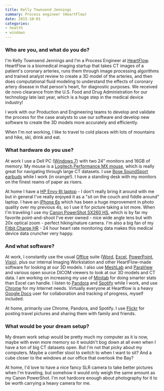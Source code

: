 ```yaml
---
title: Kelly Townsend Jennings
summary: Process engineer (HeartFlow)
date: 2015-10-01
categories:
- health
- windows
---
```


### Who are you, and what do you do?

I'm Kelly Townsend Jennings and I'm a Process Engineer at [HeartFlow](http://www.heartflow.com/ "A non-invasive heart health startup."). HeartFlow is a biomedical imaging startup that takes CT images of a patient's coronary arteries, runs them through image processing algorithms and trained analyst review to create a 3D model of the arteries, and then does computational fluid modeling to understand the effects of coronary artery disease in that person's heart, for diagnostic purposes. We received de novo clearance from the U.S. Food and Drug Administration for our technology late last year, which is a huge step in the medical device industry!

I work with our Production and Engineering teams to develop and validate the process for the case analysts to use our software and develop new software to create the 3D models more accurately and efficiently.

When I'm not working, I like to travel to cold places with lots of mountains and hike, ski, drink and eat.

### What hardware do you use?

At work I use a Dell PC ([Windows 7][windows-7]) with two 24" monitors and 16GB of memory. My mouse is a [Logitech Performance MX mouse][performance-mouse-mx], which is really great for navigating through large CT datasets. I use [Bose SoundSport earbuds][soundsport-apple] while I work (in orange!). I have a standing desk with my monitors on the finest reams of paper as risers.

At home I have a [HP Envy 6t laptop][envy-6t-1000] - I don't really bring it around with me but in general I've really enjoyed it as a "sit on the couch and fiddle around" laptop. I have an [iPhone 6s][iphone-6s] which has been a huge improvement in photo quality over my previous 4s, so I use it for picture taking a lot more. When I'm traveling I use my [Canon PowerShot SX260 HS][powershot-sx260-hs], which is by far my favorite point-and-shoot I've ever owned - nice wide angle lens but with 20x optical zoom - perfect hiking/nature camera. I'm also a big fan of my [Fitbit Charge HR][charge-hr] - 24 hour heart rate monitoring data makes this medical device data cruncher very happy.

### And what software?

At work, I constantly use the usual [Office][] suite ([Word][], [Excel][], [PowerPoint][], [Visio][]), plus our internal Imaging Workstation and other HeartFlow-made software for looking at our 3D models. I also use [MeshLab][] and [ParaView][] and various open source DICOM viewers to look at our 3D models and CT data. I am working on increasing my use of [Minitab][] for doing smarter stats than Excel can handle. I listen to [Pandora][] and [Spotify][] while I work, and use [Chrome][] for my Internet needs. Virtually everyone at Heartflow is a heavy [Google Docs][google-docs] user for collaboration and tracking of progress, myself included.

At home, primarily use Chrome, Pandora, and Spotify. I use [Flickr][] for posting travel pictures and sharing them with family and friends. 

### What would be your dream setup?

My dream work setup would be pretty much my computer as it is now, maybe with even more memory so it wouldn't bog down at all even when I have a ton of big CT datasets open. But I'm not that picky about my computers. Maybe a comfier stool to switch to when I want to sit? And a cube closer to the windows at our office that overlook the Bay?

At home, I'd love to have a nice fancy SLR camera to take better pictures when I'm traveling, but somehow it would only weigh the same amount as my Canon PowerShot. I'm not hardcore enough about photography for it to be worth carrying a heavy camera for me.

[charge-hr]: https://www.fitbit.com/chargehr "A fitness and heart rate tracker."
[chrome]: https://www.google.com/intl/en/chrome/browser/ "A WebKit-based browser, where each tab runs in its own thread."
[envy-6t-1000]: https://www.amazon.com/HP-ENVY-Sleekbook-6t-1000-Laptop/dp/B0082CW72W "A 15.6 inch PC laptop."
[excel]: https://products.office.com/en-us/excel "A spreadsheet application."
[flickr]: https://www.flickr.com/ "A photo sharing website."
[google-docs]: https://en.wikipedia.org/wiki/Google_Docs "A web-based office suite."
[iphone-6s]: https://en.wikipedia.org/wiki/IPhone_6S "A smartphone."
[meshlab]: http://meshlab.sourceforge.net/ "An open source 3D mesh processor and editor."
[minitab]: http://www.minitab.com/en-us/products/minitab/ "Statistical software."
[office]: https://products.office.com/en-us/home "An office productivity suite."
[pandora]: http://www.pandora.com/ "A personalised Internet radio station."
[paraview]: https://www.paraview.org/ "An open-source data analysis and visualisation tool."
[performance-mouse-mx]: https://www.logitech.com/en-us/product/performance-mouse-mx "A wireless laser mouse."
[powerpoint]: https://products.office.com/en-us/powerpoint "Presentation software."
[powershot-sx260-hs]: https://www.amazon.com/Canon-PowerShot-Digital-Stabilized-Wide-Angle/dp/B0075SUK14 "A 12.1 megapixel digital camera."
[soundsport-apple]: https://www.bose.com/products/headphones/earphones/soundsport-in-ear-headphones-apple-devices.html "In-ear headphones for Apple devices."
[spotify]: https://www.spotify.com/us/ "A music streaming service."
[visio]: https://products.office.com/en-us/visio/flowchart-software "Visualising/diagraming software."
[windows-7]: https://en.wikipedia.org/wiki/Windows_7 "An operating system."
[word]: https://products.office.com/en-us/word "A document editor."
